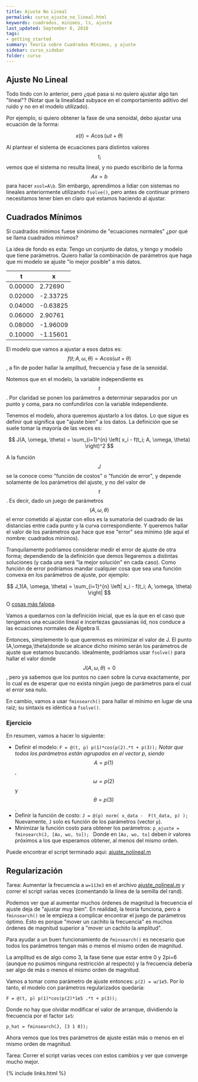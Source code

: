 ```yaml
---
title: Ajuste No Lineal
permalink: curso_ajuste_no_lineal.html
keywords: cuadrados, minimos, ls, ajuste
last_updated: September 6, 2018
tags:
- getting_started
summary: Teoría sobre Cuadrados Mínimos, y ajuste
sidebar: curso_sidebar
folder: curso
---
```


## Ajuste No Lineal
Todo lindo con lo anterior, pero ¿qué pasa si no quiero ajustar
algo tan "lineal"? (Notar que la linealidad subyace en el comportamiento
aditivo del ruido y no en el modelo utilizado).

Por ejemplo, si quiero obtener la fase de una senoidal, debo ajustar
una ecuación de la forma:

$$ x(t)= A \cos(\omega t+ \theta) $$

Al plantear el sistema de ecuaciones para distintos valores $$t_i$$ vemos
que el sistema no resulta lineal, y no puedo escribirlo de la forma
$$Ax=b$$ para hacer ``xsol=A\b``. Sin embargo, aprendimos a lidiar
con sistemas no lineales anteriormente utilizando ``fsolve()``,
pero antes de continuar primero necesitamos tener bien en claro
qué estamos haciendo al ajustar.

## Cuadrados Mínimos
Si cuadrados mínimos fuese sinónimo de "ecuaciones normales" 
¿por qué se llama cuadrados mínimos?

La idea de fondo es esta: Tengo un conjunto de datos, y tengo y modelo que
tiene parámetros. Quiero hallar la combinación de parámetros que haga que
mi modelo se ajuste "lo mejor posible" a mis datos.

|   t      |    x    |
|----------|---------|
|  0.00000 | 2.72690 |
|  0.02000 |-2.33725 |
|  0.04000 |-0.63825 |
|  0.06000 | 2.90761 |
|  0.08000 |-1.96009 |
|  0.10000 |-1.15601 |


El modelo que vamos a ajustar a esos datos es: $$ f(t; A,\omega,\theta)= A cos(\omega t+\theta)$$, a fin
de poder hallar la amplitud, frecuencia y fase de la senoidal.

Notemos que en el modelo, la variable independiente es $$t$$. Por claridad
se ponen los parámetros a determinar separados por un punto y coma,
para no confundirlos con la variable independiente.

Tenemos el modelo, ahora queremos ajustarlo a los datos. Lo que sigue es definir
qué significa que "ajuste bien" a los datos. La definición que se suele
tomar la mayoría de las veces es:

$$ J(A, \omega, \theta) = \sum_{i=1}^{n} \left( x_i - f(t_i; A, \omega, \theta) \right)^2 $$

A la función $$J$$ se la conoce como "función de costos" o "función de error",
y depende solamente de los parámetros del ajuste, y no del valor de $$t$$.
Es decir, dado un juego de parámetros $$(A,\omega,\theta)$$ el error cometido
al ajustar con ellos es la sumatoria del cuadrado de las distancias entre cada
punto y la curva correspondiente. Y queremos hallar el valor de los parámetros
que hace que ese "error" sea mínimo (de aquí el nombre: cuadrados mínimos).

Tranquilamente podríamos considerar medir el error de ajuste de otra forma;
dependiendo de la definición que demos llegaremos a distintas soluciones
(y cada una será "la mejor solución" en cada caso). Como función de error
podríamos mandar cualquier cosa que sea una función convexa en los parámetros
de ajuste, por ejemplo:

$$ J_1(A, \omega, \theta) = \sum_{i=1}^{n} \left| x_i - f(t_i; A, \omega, \theta) \right| $$

O [cosas más falopa](https://stats.stackexchange.com/questions/154879/a-list-of-cost-functions-used-in-neural-networks-alongside-applications).

Vamos a quedarnos con la definición inicial, que es la que en el caso
que tengamos una ecuación lineal e incertezas gaussianas iid, nos
conduce a las ecuaciones normales de Álgebra II.

Entonces, simplemente lo que queremos es minimizar el valor de J.
El punto (A,\omega,\theta)donde se alcance dicho mínimo serán los parámetros
de ajuste que estamos buscando. Idealmente, podríamos usar ``fsolve()``
para hallar el valor donde $$J(A,\omega,\theta)=0$$, pero ya sabemos que los
puntos no caen sobre la curva exactamente, por lo cual es de esperar que no
exista ningún juego de parámetros para el cual el error sea nulo.

En cambio, vamos a usar ``fminsearch()`` para hallar el mínimo en lugar de una raiz;
su sintaxis es idéntica a ``fsolve()``.


### Ejercicio
En resumen, vamos a hacer lo siguiente:
  - Definir el modelo: ``F = @(t, p) p(1)*cos(p(2).*t + p(3));``
  *Notar que todos los parámetros están agrupados en el vector p, siendo* $$A=p(1)$$, $$\omega=p(2)$$ y $$\theta=p(3)$$.
  - Definir la función de costo:  ``J = @(p) norm( x_data -  F(t_data, p) );``
  Nuevamente, ``J`` solo es función de los parámetros (vector ``p``).
  - Minimizar la función costo para obtener los parámetros:
    ``p_ajuste = fminsearch(J, [Ao, wo, to]); ``
    Donde en ``[Ao, wo, to]`` deben ir valores próximos a los que esperamos obtener, al menos del mismo orden.


Puede encontrar el script terminado aqui: [ajuste_nolineal.m](https://raw.githubusercontent.com/lugfi/curso-octave/master/ejemplos/ajuste/ajuste_nolineal.m)	
	
## Regularización
Tarea: Aumentar la frecuencia a ``w=113e3`` en el archivo [ajuste_nolineal.m](https://raw.githubusercontent.com/lugfi/curso-octave/master/ejemplos/ajuste/ajuste_nolineal.m)
y correr el script varias veces (comentando la línea de la semilla del rand).

Podemos ver que al aumentar muchos órdenes de magnitud la frecuencia el ajuste
deja de "ajustar muy bien". En realidad, la teoría funciona,
pero a ``fminsearch()`` se le empieza a complicar encontrar el juego de
parámetros óptimo. Esto es porque "mover un cachito la frecuencia" es
muchos órdenes de magnitud superior a "mover un cachito la amplitud".

Para ayudar a un buen funcionamiento de ``fminsearch()`` es necesario
que todos los parámetros tengan más o menos el mismo orden de magnitud.

La amplitud es de algo como 3, la fase tiene que estar entre 0 y 2pi=6
(aunque no pusimos ninguna restricción al respecto) y la frecuencia
debería ser algo de más o menos el mismo orden de magnitud.

Vamos a tomar como parámetro de ajuste entonces: ``p(2) = w/1e5``.
Por lo tanto, el modelo con parámetros regularizados quedaría:

```
F = @(t, p) p(1)*cos(p(2)*1e5 .*t + p(3));
``` 

Donde no hay que olvidar modificar el valor de arranque, dividiendo
la frecuencia por el factor ``1e5``:

```
p_hat = fminsearch(J, [3 1 0]); 
```

Ahora vemos que los tres parámetros de ajuste están más o menos
en el mismo orden de magnitud.

Tarea: Correr el script varias veces con estos cambios y ver que converge mucho mejor.

	
{% include links.html %}
